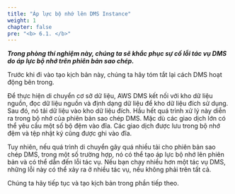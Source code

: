 ```yaml
---
title: "Áp lực bộ nhớ lên DMS Instance"
weight: 1
chapter: false
pre: "<b> 6.1. </b>"
---
```


**_Trong phòng thí nghiệm này, chúng ta sẽ khắc phục sự cố lỗi tác vụ DMS do áp lực bộ nhớ trên phiên bản sao chép._**

Trước khi đi vào tạo kịch bản này, chúng ta hãy tóm tắt lại cách DMS hoạt động bên trong.

Để thực hiện di chuyển cơ sở dữ liệu, AWS DMS kết nối với kho dữ liệu nguồn, đọc dữ liệu nguồn và định dạng dữ liệu để kho dữ liệu đích sử dụng. Sau đó, nó tải dữ liệu vào kho dữ liệu đích. Hầu hết quá trình xử lý này diễn ra trong bộ nhớ của phiên bản sao chép DMS. Mặc dù các giao dịch lớn có thể yêu cầu một số bộ đệm vào đĩa. Các giao dịch được lưu trong bộ nhớ đệm và tệp nhật ký cũng được ghi vào đĩa.

Tuy nhiên, nếu quá trình di chuyển gây quá nhiều tải cho phiên bản sao chép DMS, trong một số trường hợp, nó có thể tạo áp lực bộ nhớ lên phiên bản và có thể dẫn đến lỗi tác vụ. Nếu bạn chạy nhiều hơn một tác vụ DMS, những lỗi này có thể xảy ra ở nhiều tác vụ, nếu không phải trên tất cả.

Chúng ta hãy tiếp tục và tạo kịch bản trong phần tiếp theo.